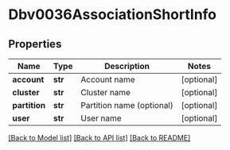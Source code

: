 # Dbv0036AssociationShortInfo

## Properties
Name | Type | Description | Notes
------------ | ------------- | ------------- | -------------
**account** | **str** | Account name | [optional] 
**cluster** | **str** | Cluster name | [optional] 
**partition** | **str** | Partition name (optional) | [optional] 
**user** | **str** | User name | [optional] 

[[Back to Model list]](../README.md#documentation-for-models) [[Back to API list]](../README.md#documentation-for-api-endpoints) [[Back to README]](../README.md)


